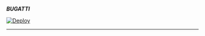 ***BUGATTI***


 
[![Deploy](https://www.herokucdn.com/deploy/button.svg)](https://dashboard.heroku.com/new-app?template=https://github.com/betingrich3/Stored)

----------
